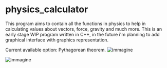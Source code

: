 # physics_calculator

This program aims to contain all the functions in physics to help in calculating values about vectors, force, gravity and much more.
This is an early stage WIP program written in C++, in the future i'm planning to add graphical interface with graphics representation.

Current available option: Pythagorean theorem.
![immagine](https://user-images.githubusercontent.com/30447649/137995026-d7857d1d-5e28-4943-835e-1707bb7290e5.png)

![immagine](https://user-images.githubusercontent.com/30447649/137997403-a2cd60a7-3134-40c7-8824-482d83daca48.png)


